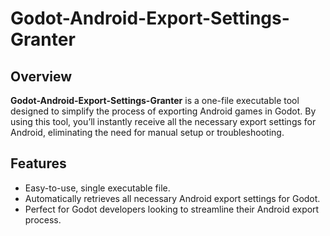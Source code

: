 # **Godot-Android-Export-Settings-Granter**

## Overview

**Godot-Android-Export-Settings-Granter** is a one-file executable tool designed to simplify the process of exporting Android games in Godot. By using this tool, you’ll instantly receive all the necessary export settings for Android, eliminating the need for manual setup or troubleshooting.

## Features
- Easy-to-use, single executable file.
- Automatically retrieves all necessary Android export settings for Godot.
- Perfect for Godot developers looking to streamline their Android export process.

